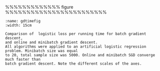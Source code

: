 
%%%%%%%%%%%%% figure %%%%%%%%%%%%%%%%%%%%%%%%
```{figure} pix/sgd_time.png
:name: gdtimefig
:width: 15cm

Comparison of  logistic loss per running time for batch gradient descent, 
and online and minibatch gradient descent. 
All algorithms were applied to an artificial logistic regression problem. Minibatch size was equal 
to 20, total sample size was 5000. Online and minibatch SGD converge much faster than 
batch gradient descent. Note the different scales of the axes.
```

